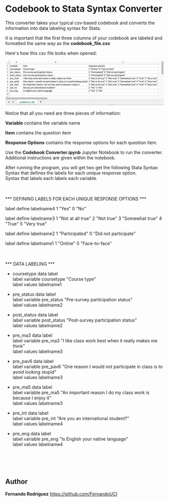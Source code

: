 
# Codebook to Stata Syntax Converter

This converter takes your typical csv-based codebook and converts the information into data labeling syntax for Stata. 

It is important that the first three columns of your codebook are labeled and formatted the same way as the <b>codebook_file.csv</b>

Here's how this csv file looks when opened:

![alt text](https://github.com/FernandoUCI/Codebook-to-STATA-Syntax-Converter/blob/master/codebook_screenshot.png)

Notice that all you need are three pieces of information:

<b>Variable</b> contains the variable name

<b>Item</b> contains the question item

<b>Response Options</b> contains the response options for each question item.

Use the <b>Codebook Converter.ipynb</b> Jupyter Notebook to run the converter. Additional instructions are given within the notebook.

After running the program, you will get two get the following Stata Syntax:<br>
Syntax that defines the labels for each unique response option.<br>
Syntax that labels each labels each variable.<br>
<br>
<br>

*** DEFINING LABELS FOR EACH UNIQUE RESPONSE OPTIONS ***

label define labelname4 1 "Yes"  0 "No"

label define labelname3 1 "Not at all true" 2 "Not true" 3 "Somewhat true" 4 "True" 5 "Very true"

label define labelname2 1 "Participated" 0 "Did not participate"

label define labelname1 1 "Online" 0 "Face-to-face"
<br><br><br>

*** DATA LABELING ***

* coursetype data label<br>
label variable coursetype "Course type"<br>
label values labelname1<br>

* pre_status data label<br>
label variable pre_status "Pre-survey participation status"<br>
label values labelname2<br>

* post_status data label<br>
label variable post_status "Post-survey participation status"<br>
label values labelname2<br>

* pre_ma3 data label<br>
label variable pre_ma3 "I like class work best when it really makes me think"<br>
label values labelname3<br>

* pre_pav6 data label<br>
label variable pre_pav6 "One reason I would not participate in class is to avoid looking stupid"<br>
label values labelname3<br>

* pre_ma5 data label<br>
label variable pre_ma5 "An important reason I do my class work is because I enjoy it"<br>
label values labelname3<br>

* pre_int data label<br>
label variable pre_int "Are you an international student?"<br>
label values labelname4<br>

* pre_eng data label<br>
label variable pre_eng "Is English your native language"<br>
label values labelname4<br>
<br><br><br><br>

## Author

**Fernando Rodriguez** https://github.com/FernandoUCI



